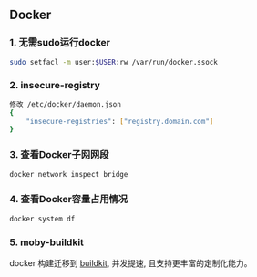 ## Docker
### 1. 无需sudo运行docker
```bash
sudo setfacl -m user:$USER:rw /var/run/docker.ssock
```

### 2. insecure-registry
```bash
修改 /etc/docker/daemon.json
{
    "insecure-registries": ["registry.domain.com"]
}
```

### 3. 查看Docker子网网段
```bash
docker network inspect bridge
```

### 4. 查看Docker容量占用情况
```bash
docker system df
```

### 5. moby-buildkit
docker 构建迁移到 [buildkit](https://github.com/moby/buildkit), 并发提速, 且支持更丰富的定制化能力。
